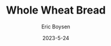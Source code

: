 ---
layout: recipe-page
permalink: /recipes/whole-wheat-bread/
gallery: true
title: Whole Wheat Bread
description: 
thumbnail: 
author: Eric Boysen
date: 2023-5-24

category: Unlabeled
cuisine: Unlabeled
college: true
preptime: 30
resttime: 0
cooktime: 30
servings: 1

ingredients:
- 4 cups of warm water
- 2 pkgs of yeast
- 1 tbsp salt
- 1/3 cup olive oil
- 1/3 cup honey
- 3-4 cups whole wheat flour
- 5-6 cups white flour
instructions:
- Mix warm water, yeast, salt, olive oil, and honey and allow to proof
- Beat in 4 cups of flour, continue to beat in more flour until the dough is stiff and runs up the beater
- Turn out on floured surface and knead in more flour until the dough is no longer sticky and is smooth
- Put back in an oiled bowl, over and let rise until doubled. Turn out and cut into two
- Knead into log shape. Press firmly to push out air pockets. Cover and let rise for an additional 45 minutes
- Bake in 375o oven til golden and thumps hollow (about 35 minutes)
tips:
---